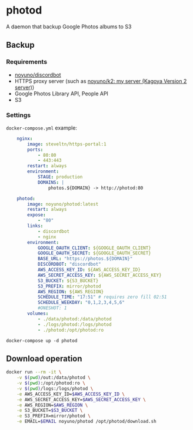 # photod

A daemon that backup Google Photos albums to S3

## Backup

### Requirements

- [noyuno/discordbot](https://github.com/noyuno/discordbot)
- HTTPS proxy server (such as [noyuno/k2: my server (Kagoya Version 2 server)](https://github.com/noyuno/k2))
- Google Photos Library API, People API
- S3

### Settings

`docker-compose.yml` example:

~~~yaml
    nginx:
        image: steveltn/https-portal:1
        ports:
            - 80:80
            - 443:443
        restart: always
        environment:
            STAGE: production
            DOMAINS: |
                photos.${DOMAIN} -> http://photod:80

    photod:
        image: noyuno/photod:latest
        restart: always
        expose:
            - "80"
        links:
            - discordbot
            - nginx
        environment:
            GOOGLE_OAUTH_CLIENT: ${GOOGLE_OAUTH_CLIENT}
            GOOGLE_OAUTH_SECRET: ${GOOGLE_OAUTH_SECRET}
            BASE_URL: "https://photos.${DOMAIN}"
            DISCORDBOT: "discordbot"
            AWS_ACCESS_KEY_ID: ${AWS_ACCESS_KEY_ID}
            AWS_SECRET_ACCESS_KEY: ${AWS_SECRET_ACCESS_KEY}
            S3_BUCKET: ${S3_BUCKET}
            S3_PREFIX: mirror/photod
            AWS_REGION: ${AWS_REGION}
            SCHEDULE_TIME: "17:51" # requires zero fill 02:51
            SCHEDULE_WEEKDAY: "0,1,2,3,4,5,6"
            #ONESHOT: 1
        volumes:
            - ./data/photod:/data/photod
            - ./logs/photod:/logs/photod
            - ./photod:/opt/photod:ro
~~~


`docker-compose up -d photod`

## Download operation

~~~sh
docker run --rm -it \
    -v $(pwd)/out:/data/photod \
    -v $(pwd):/opt/photod:ro \
    -v $(pwd)/logs:/logs/photod \
    -e AWS_ACCESS_KEY_ID=$AWS_ACCESS_KEY_ID \
    -e AWS_SECRET_ACCESS_KEY=$AWS_SECRET_ACCESS_KEY \
    -e AWS_REGION=$AWS_REGION \
    -e S3_BUCKET=$S3_BUCKET \
    -e S3_PREFIX=mirror/photod \
    -e EMAIL=$EMAIL noyuno/photod /opt/photod/download.sh
~~~
